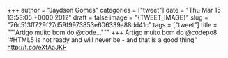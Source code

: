 
+++
author = "Jaydson Gomes"
categories = ["tweet"]
date = "Thu Mar 15 13:53:05 +0000 2012"
draft = false
image = "{TWEET_IMAGE}"
slug = "76c513ff729f27d59f9973853e606339a88dd41c"
tags = ["tweet"]
title = """Artigo muito bom do @code..."""
+++
Artigo muito bom do @codepo8 '#HTML5 is not ready and will never be - and that is a good thing" http://t.co/eXfAaJKF
